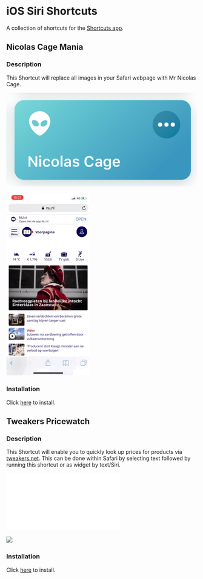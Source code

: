 # iOS Siri Shortcuts
A collection of shortcuts for the [Shortcuts app](https://itunes.apple.com/us/developer/apple/id642218247?mt=8).

## Nicolas Cage Mania
### Description
This Shortcut will replace all images in your Safari webpage with Mr Nicolas Cage.

![](nicolas.jpg)

![](nicolas.GIF)

### Installation
Click [here](Nicolas%20Cage.shortcut?raw=true) to install.

## Tweakers Pricewatch
### Description
This Shortcut will enable you to quickly look up prices for products via [tweakers.net](https://tweakers.net/). This can be done within Safari by selecting text followed by running this shortcut or as widget by text/Siri.

![](images/pricewatch.IMG)

![](images/pricewatch.GIF)

### Installation
Click [here](Tweakers%20pricewatch.shortcut?raw=true) to install.
